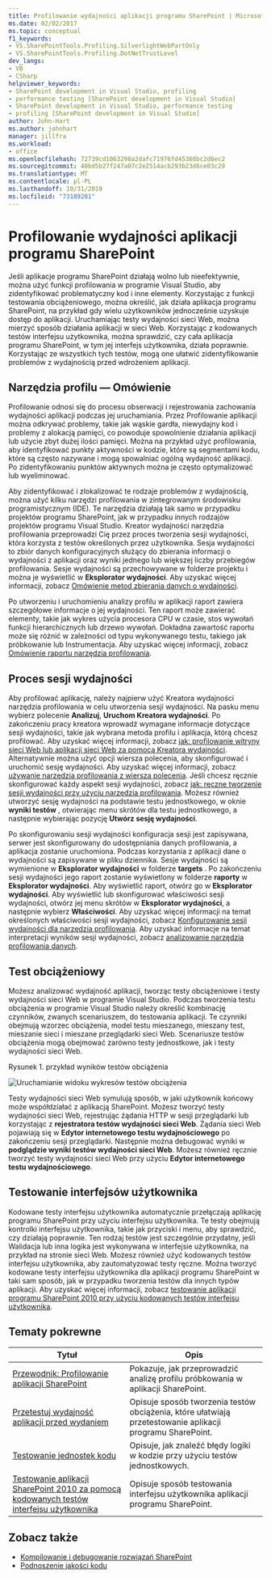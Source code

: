 ```yaml
---
title: Profilowanie wydajności aplikacji programu SharePoint | Microsoft Docs
ms.date: 02/02/2017
ms.topic: conceptual
f1_keywords:
- VS.SharePointTools.Profiling.SilverlightWebPartOnly
- VS.SharePointTools.Profiling.DotNetTrustLevel
dev_langs:
- VB
- CSharp
helpviewer_keywords:
- SharePoint development in Visual Studio, profiling
- performance testing [SharePoint development in Visual Studio]
- SharePoint development in Visual Studio, performance testing
- profiling [SharePoint development in Visual Studio]
author: John-Hart
ms.author: johnhart
manager: jillfra
ms.workload:
- office
ms.openlocfilehash: 72739cd1063298a2dafc71976fd45360bc2d6ec2
ms.sourcegitcommit: 40bd5b27f247a07c2e2514acb293b23d6ce03c29
ms.translationtype: MT
ms.contentlocale: pl-PL
ms.lasthandoff: 10/31/2019
ms.locfileid: "73189201"
---
```

# <a name="profile-the-performance-of-sharepoint-applications"></a>Profilowanie wydajności aplikacji programu SharePoint

Jeśli aplikacje programu SharePoint działają wolno lub nieefektywnie, można użyć funkcji profilowania w programie Visual Studio, aby zidentyfikować problematyczny kod i inne elementy. Korzystając z funkcji testowania obciążeniowego, można określić, jak działa aplikacja programu SharePoint, na przykład gdy wielu użytkowników jednocześnie uzyskuje dostęp do aplikacji. Uruchamiając testy wydajności sieci Web, można mierzyć sposób działania aplikacji w sieci Web. Korzystając z kodowanych testów interfejsu użytkownika, można sprawdzić, czy cała aplikacja programu SharePoint, w tym jej interfejs użytkownika, działa poprawnie. Korzystając ze wszystkich tych testów, mogą one ułatwić zidentyfikowanie problemów z wydajnością przed wdrożeniem aplikacji.

## <a name="profile-tools-overview"></a>Narzędzia profilu — Omówienie

Profilowanie odnosi się do procesu obserwacji i rejestrowania zachowania wydajności aplikacji podczas jej uruchamiania. Przez Profilowanie aplikacji można odkrywać problemy, takie jak wąskie gardła, niewydajny kod i problemy z alokacją pamięci, co powoduje spowolnienie działania aplikacji lub użycie zbyt dużej ilości pamięci. Można na przykład użyć profilowania, aby identyfikować punkty aktywności w kodzie, które są segmentami kodu, które są często nazywane i mogą spowalniać ogólną wydajność aplikacji. Po zidentyfikowaniu punktów aktywnych można je często optymalizować lub wyeliminować.

Aby zidentyfikować i zlokalizować te rodzaje problemów z wydajnością, można użyć kilku narzędzi profilowania w zintegrowanym środowisku programistycznym (IDE). Te narzędzia działają tak samo w przypadku projektów programu SharePoint, jak w przypadku innych rodzajów projektów programu Visual Studio. Kreator wydajności narzędzia profilowania przeprowadzi Cię przez proces tworzenia sesji wydajności, która korzysta z testów określonych przez użytkownika. Sesja wydajności to zbiór danych konfiguracyjnych służący do zbierania informacji o wydajności z aplikacji oraz wyniki jednego lub większej liczby przebiegów profilowania. Sesje wydajności są przechowywane w folderze projektu i można je wyświetlić w **Eksplorator wydajności**. Aby uzyskać więcej informacji, zobacz [Omówienie metod zbierania danych o wydajności](../profiling/understanding-performance-collection-methods.md).

Po utworzeniu i uruchomieniu analizy profilu w aplikacji raport zawiera szczegółowe informacje o jej wydajności. Ten raport może zawierać elementy, takie jak wykres użycia procesora CPU w czasie, stos wywołań funkcji hierarchicznych lub drzewo wywołań. Dokładna zawartość raportu może się różnić w zależności od typu wykonywanego testu, takiego jak próbkowanie lub Instrumentacja. Aby uzyskać więcej informacji, zobacz [Omówienie raportu narzędzia profilowania](../profiling/performance-report-overview.md).

## <a name="performance-session-process"></a>Proces sesji wydajności

Aby profilować aplikację, należy najpierw użyć Kreatora wydajności narzędzia profilowania w celu utworzenia sesji wydajności. Na pasku menu wybierz polecenie **Analizuj**, **Uruchom Kreatora wydajności**. Po zakończeniu pracy kreatora wprowadź wymagane informacje dotyczące sesji wydajności, takie jak wybrana metoda profilu i aplikacja, którą chcesz profilować. Aby uzyskać więcej informacji, zobacz [jak: profilowanie witryny sieci Web lub aplikacji sieci Web za pomocą Kreatora wydajności](../profiling/how-to-collect-performance-data-for-a-web-site.md). Alternatywnie można użyć opcji wiersza polecenia, aby skonfigurować i uruchomić sesję wydajności. Aby uzyskać więcej informacji, zobacz [używanie narzędzia profilowania z wiersza polecenia](../profiling/using-the-profiling-tools-from-the-command-line.md). Jeśli chcesz ręcznie skonfigurować każdy aspekt sesji wydajności, zobacz [jak: ręczne tworzenie sesji wydajności przy użyciu narzędzia profilowania](../profiling/how-to-manually-create-performance-sessions.md). Możesz również utworzyć sesję wydajności na podstawie testu jednostkowego, w oknie **wyniki testów** , otwierając menu skrótów dla testu jednostkowego, a następnie wybierając pozycję **Utwórz sesję wydajności**.

Po skonfigurowaniu sesji wydajności konfiguracja sesji jest zapisywana, serwer jest skonfigurowany do udostępniania danych profilowania, a aplikacja zostanie uruchomiona. Podczas korzystania z aplikacji dane o wydajności są zapisywane w pliku dziennika. Sesje wydajności są wymienione w **Eksplorator wydajności** w folderze **targets** . Po zakończeniu sesji wydajności jego raport zostanie wyświetlony w folderze **raporty** w **Eksplorator wydajności**. Aby wyświetlić raport, otwórz go w **Eksplorator wydajności**. Aby wyświetlić lub skonfigurować właściwości sesji wydajności, otwórz jej menu skrótów w **Eksplorator wydajności**, a następnie wybierz **Właściwości**. Aby uzyskać więcej informacji na temat określonych właściwości sesji wydajności, zobacz [Konfigurowanie sesji wydajności dla narzędzia profilowania](../profiling/configuring-performance-sessions.md). Aby uzyskać informacje na temat interpretacji wyników sesji wydajności, zobacz [analizowanie narzędzia profilowania danych](../profiling/analyzing-performance-tools-data.md).

## <a name="stress-test"></a>Test obciążeniowy

Możesz analizować wydajność aplikacji, tworząc testy obciążeniowe i testy wydajności sieci Web w programie Visual Studio. Podczas tworzenia testu obciążenia w programie Visual Studio należy określić kombinację czynników, zwanych scenariuszem, do testowania aplikacji. Te czynniki obejmują wzorzec obciążenia, model testu mieszanego, mieszany test, mieszanie sieci i mieszane przeglądarki sieci Web. Scenariusze testów obciążenia mogą obejmować zarówno testy jednostkowe, jak i testy wydajności sieci Web.

Rysunek 1. przykład wyników testów obciążenia

![Uruchamianie widoku wykresów testów obciążenia](../sharepoint/media/load-webgraphs.png "Uruchamianie widoku wykresów testów obciążenia")

Testy wydajności sieci Web symulują sposób, w jaki użytkownik końcowy może współdziałać z aplikacją SharePoint. Możesz tworzyć testy wydajności sieci Web, rejestrując żądania HTTP w sesji przeglądarki lub korzystając z **rejestratora testów wydajności sieci Web**. Żądania sieci Web pojawiają się w **Edytor internetowego testu wydajnościowego** po zakończeniu sesji przeglądarki. Następnie można debugować wyniki w **podglądzie wyniki testów wydajności sieci Web**. Możesz również ręcznie tworzyć testy wydajności sieci Web przy użyciu **Edytor internetowego testu wydajnościowego**.

## <a name="test-user-interfaces"></a>Testowanie interfejsów użytkownika

Kodowane testy interfejsu użytkownika automatycznie przełączają aplikację programu SharePoint przy użyciu interfejsu użytkownika. Te testy obejmują kontrolki interfejsu użytkownika, takie jak przyciski i menu, aby sprawdzić, czy działają poprawnie. Ten rodzaj testów jest szczególnie przydatny, jeśli Walidacja lub inna logika jest wykonywana w interfejsie użytkownika, na przykład na stronie sieci Web. Możesz również użyć kodowanych testów interfejsu użytkownika, aby zautomatyzować testy ręczne. Można tworzyć kodowane testy interfejsu użytkownika dla aplikacji programu SharePoint w taki sam sposób, jak w przypadku tworzenia testów dla innych typów aplikacji. Aby uzyskać więcej informacji, zobacz [testowanie aplikacji programu SharePoint 2010 przy użyciu kodowanych testów interfejsu użytkownika](/visualstudio/test/testing-sharepoint-2010-applications-with-coded-ui-tests?view=vs-2015).

## <a name="related-topics"></a>Tematy pokrewne

|Tytuł|Opis|
|-----------|-----------------|
|[Przewodnik: Profilowanie aplikacji SharePoint](../sharepoint/walkthrough-profiling-a-sharepoint-application.md)|Pokazuje, jak przeprowadzić analizę profilu próbkowania w aplikacji SharePoint.|
|[Przetestuj wydajność aplikacji przed wydaniem](/azure/devops/test/load-test/run-performance-tests-app-before-release?view=vsts)|Opisuje sposób tworzenia testów obciążenia, które ułatwiają przetestowanie aplikacji programu SharePoint.|
|[Testowanie jednostek kodu](../test/unit-test-your-code.md)|Opisuje, jak znaleźć błędy logiki w kodzie przy użyciu testów jednostkowych.|
|[Testowanie aplikacji SharePoint 2010 za pomocą kodowanych testów interfejsu użytkownika](/visualstudio/test/testing-sharepoint-2010-applications-with-coded-ui-tests?view=vs-2015)|Opisuje sposób testowania interfejsu użytkownika aplikacji programu SharePoint.|

## <a name="see-also"></a>Zobacz także

- [Kompilowanie i debugowanie rozwiązań SharePoint](../sharepoint/building-and-debugging-sharepoint-solutions.md)
- [Podnoszenie jakości kodu](../test/improve-code-quality.md)